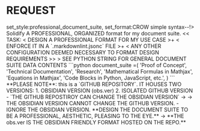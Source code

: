 # REQUEST #
<!-- set:system_output:corvus_typer,system_prompt:corvus_typer_prompt_1 --!>

set_style:professional_document_suite, set_format:CROW simple syntax--!>
Solidify A PROFESSIONAL, ORGANIZED format for my document suite.

<< TASK:
< DESIGN A PROFESSIONAL FORMAT FOR MY USE CASE >+
< ENFORCE IT IN A `.markdownlint.jsonc` FILE >+
< ANY OTHER CONFIGURATION DEEMED NECESSARY TO FORMAT DESIGN REQUIREMENTS >>

> SEE PYTHON STRING FOR GENERAL DOCUMENT SUITE DATA CONTENTS
    ```python
    document_suite =(
        'Proof of Concept',
        'Technical Documentation',
        'Research',
        'Mathematical Formulas in Mathjax',
        'Equations in Mathjax',
        'Code Blocks in Python, JavaScript, etc.',
    )
    ```

**PLEASE NOTE**: this is a `GITHUB REPOSITORY`. IT HOUSES TWO VERSIONS:

1. OBSIDIAN VERSION (obs.ver)
2. ISOLATED GITHUB VERSION
   - `THE GITHUB REPOSTIROY CAN CHANGE THE OBSIDIAN VERSION` ->
      -> THE OBSIDIAN VERSION CANNOT CHANGE THE GITHUB VERSION.
   - IGNORE THE OBSIDIAN VERSION.

**DESIGN THE DOCUMENT SUITE TO BE A PROFESSIONAL, AESTHETIC, PLEASING TO THE EYE.**

-> **THE obs.ver IS THE OBSIDIAN FRIENDLY FORMAT HOSTED ON THE REPO.**
